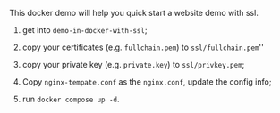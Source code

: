 This docker demo will help you quick start a website demo with ssl.

1. get into `demo-in-docker-with-ssl`;

2. copy your certificates (e.g. `fullchain.pem`) to `ssl/fullchain.pem`''

3. copy your private key (e.g. `private.key`) to `ssl/privkey.pem`;

4. Copy `nginx-tempate.conf` as the `nginx.conf`, update the config info;

4. run `docker compose up -d`.
